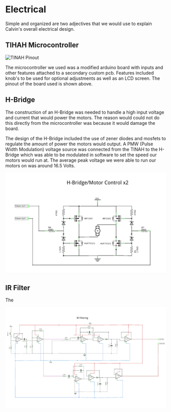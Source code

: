 # Electrical

Simple and organized are two adjectives that we would use to explain Calvin's overall electrical design.

## TIHAH Microcontroller

![TINAH Pinout](images/tinah_pinout_reference.png)

The microcontroller we used was a modified arduino board with inputs and other features attached to a secondary custom pcb. Features included knob's to be used for optional adjustments as well as an LCD screen. The pinout of the board used is shown above.

## H-Bridge

The construction of an H-Bridge was needed to handle a high input voltage and current that would power the motors. The reason would could not do this directly from the microcontroller was because it would damage the board.

The design of the H-Bridge included the use of zener diodes and mosfets to regulate the amount of power the motors would output. A PMW (Pulse Width Modulation) voltage source was connected from the TINAH to the H-Bridge which was able to be modulated in software to set the speed our motors would run at. The average peak voltage we were able to run our motors on was around 16.5 Volts.

![H-Bridge Schematic](images/H_Bridge_Schem.png)


## IR Filter

The 

![IR Filter Schematic](images/IR_Schem.png)
